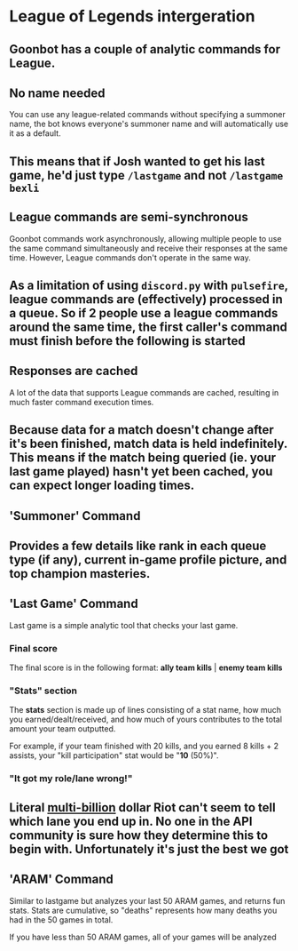 # League of Legends intergeration
Goonbot has a couple of analytic commands for League.
---
## No name needed
You can use any league-related commands without specifying a summoner name, the bot knows everyone's summoner name and will automatically use it as a default.

This means that if Josh wanted to get his last game, he'd just type `/lastgame` and not `/lastgame bexli`
---
## League commands are semi-synchronous
Goonbot commands work asynchronously, allowing multiple people to use the same command simultaneously and receive their responses at the same time. However, League commands don't operate in the same way.

As a limitation of using `discord.py` with `pulsefire`, league commands are (effectively) processed in a queue. So if 2 people use a league commands around the same time, the first caller's command must finish before the following is started
---
## Responses are cached
A lot of the data that supports League commands are cached, resulting in much faster command execution times.

Because data for a match doesn't change after it's been finished, match data is held indefinitely. This means if the match being queried (ie. your last game played) hasn't yet been cached, you can expect longer loading times.
---
## 'Summoner' Command
Provides a few details like rank in each queue type (if any), current in-game profile picture, and top champion masteries.
---
## 'Last Game' Command
Last game is a simple analytic tool that checks your last game.

### Final score
The final score is in the following format: **ally team kills** | **enemy team kills**

### "Stats" section
The **stats** section is made up of lines consisting of a stat name, how much you earned/dealt/received, and how much of yours contributes to the total amount your team outputted.

For example, if your team finished with 20 kills, and you earned 8 kills + 2 assists, your "kill participation" stat would be "**10** (50%)".

### "It got my role/lane wrong!"
Literal [multi-billion](https://levvvel.com/riot-games-statistics/) dollar Riot can't seem to tell which lane you end up in. No one in the API community is sure how they determine this to begin with. Unfortunately it's just the best we got
---
## 'ARAM' Command
Similar to lastgame but analyzes your last 50 ARAM games, and returns fun stats. Stats are cumulative, so "deaths" represents how many deaths you had in the 50 games in total.

If you have less than 50 ARAM games, all of your games will be analyzed